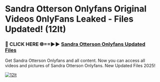 # Sandra Otterson Onlyfans Original Videos 0nlyFans Leaked - Files Updated! (12lt)

<h3>🔴 CLICK HERE 🌐==►► <a href="https://tinyurl.com/x26r9saj" rel="nofollow">Sandra Otterson Onlyfans Updated Files</a></h3>

Get Sandra Otterson Onlyfans and all content. Now you can access all videos and pictures of Sandra Otterson Onlyfans. New Updated Files 2025!

[![12lt](https://i.imgur.com/LkgZPqh.gif)](https://tinyurl.com/x26r9saj)
